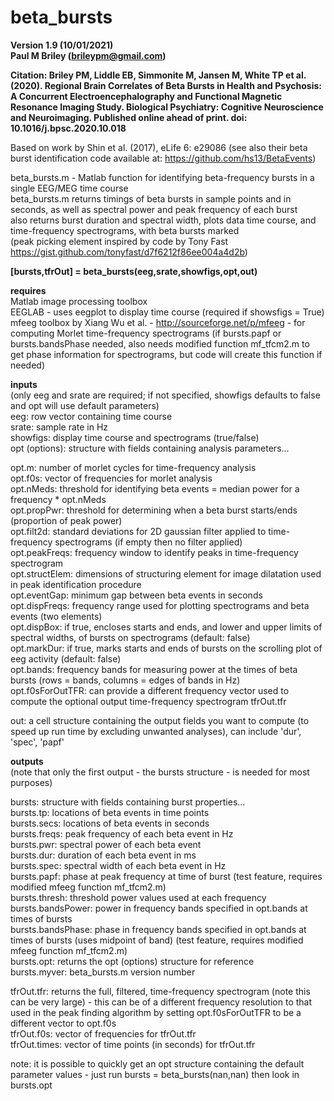 # beta_bursts
**Version 1.9 (10/01/2021)**  
**Paul M Briley (brileypm@gmail.com)**  
  
**Citation: Briley PM, Liddle EB, Simmonite M, Jansen M, White TP et al. (2020). Regional Brain Correlates of Beta Bursts in Health and Psychosis: A Concurrent Electroencephalography and Functional Magnetic Resonance Imaging Study. Biological Psychiatry: Cognitive Neuroscience and Neuroimaging. Published online ahead of print. doi: 10.1016/j.bpsc.2020.10.018**  
  
Based on work by Shin et al. (2017), eLife 6: e29086 (see also their beta burst identification code available at: https://github.com/hs13/BetaEvents)  
  
beta_bursts.m - Matlab function for identifying beta-frequency bursts in a single EEG/MEG time course  
beta_bursts.m returns timings of beta bursts in sample points and in seconds, as well as spectral power and peak frequency of each burst  
also returns burst duration and spectral width, plots data time course, and time-frequency spectrograms, with beta bursts marked  
(peak picking element inspired by code by Tony Fast https://gist.github.com/tonyfast/d7f6212f86ee004a4d2b)  
    
**[bursts,tfrOut] = beta_bursts(eeg,srate,showfigs,opt,out)**  
  
**requires**  
Matlab image processing toolbox  
EEGLAB - uses eegplot to display time course (required if showsfigs = True)  
mfeeg toolbox by Xiang Wu et al. - http://sourceforge.net/p/mfeeg - for computing Morlet time-frequency spectrograms (if bursts.papf or bursts.bandsPhase needed, also needs modified function mf_tfcm2.m to get phase information for spectrograms, but code will create this function if needed)  
  
**inputs**  
(only eeg and srate are required; if not specified, showfigs defaults to false and opt will use default parameters)  
eeg: row vector containing time course  
srate: sample rate in Hz  
showfigs: display time course and spectrograms (true/false)  
opt (options): structure with fields containing analysis parameters...  
  
opt.m: number of morlet cycles for time-frequency analysis  
opt.f0s: vector of frequencies for morlet analysis  
opt.nMeds: threshold for identifying beta events = median power for a frequency * opt.nMeds  
opt.propPwr: threshold for determining when a beta burst starts/ends (proportion of peak power)  
opt.filt2d: standard deviations for 2D gaussian filter applied to time-frequency spectrograms (if empty then no filter applied)  
opt.peakFreqs: frequency window to identify peaks in time-frequency spectrogram  
opt.structElem: dimensions of structuring element for image dilatation used in peak identification procedure  
opt.eventGap: minimum gap between beta events in seconds  
opt.dispFreqs: frequency range used for plotting spectrograms and beta events (two elements)  
opt.dispBox: if true, encloses starts and ends, and lower and upper limits of spectral widths, of bursts on spectrograms (default: false)  
opt.markDur: if true, marks starts and ends of bursts on the scrolling plot of eeg activity (default: false)  
opt.bands: frequency bands for measuring power at the times of beta bursts (rows = bands, columns = edges of bands in Hz)  
opt.f0sForOutTFR: can provide a different frequency vector used to compute the optional output time-frequency spectrogram tfrOut.tfr  
  
out: a cell structure containing the output fields you want to compute (to speed up run time by excluding unwanted analyses), can include 'dur', 'spec', 'papf'  
  
**outputs**  
(note that only the first output - the bursts structure - is needed for most purposes)  
  
bursts: structure with fields containing burst properties...  
bursts.tp: locations of beta events in time points  
bursts.secs: locations of beta events in seconds  
bursts.freqs: peak frequency of each beta event in Hz  
bursts.pwr: spectral power of each beta event  
bursts.dur: duration of each beta event in ms  
bursts.spec: spectral width of each beta event in Hz  
bursts.papf: phase at peak frequency at time of burst (test feature, requires modified mfeeg function mf_tfcm2.m)  
bursts.thresh: threshold power values used at each frequency  
bursts.bandsPower: power in frequency bands specified in opt.bands at times of bursts  
bursts.bandsPhase: phase in frequency bands specified in opt.bands at times of bursts (uses midpoint of band) (test feature, requires modified mfeeg function mf_tfcm2.m)  
bursts.opt: returns the opt (options) structure for reference  
bursts.myver: beta_bursts.m version number  
  
tfrOut.tfr: returns the full, filtered, time-frequency spectrogram (note this can be very large) - this can be of a different frequency resolution to that used in the peak finding algorithm by setting opt.f0sForOutTFR to be a different vector to opt.f0s  
tfrOut.f0s: vector of frequencies for tfrOut.tfr  
tfrOut.times: vector of time points (in seconds) for tfrOut.tfr  
  
note: it is possible to quickly get an opt structure containing the default parameter values - just run bursts = beta_bursts(nan,nan) then look in bursts.opt  
  
